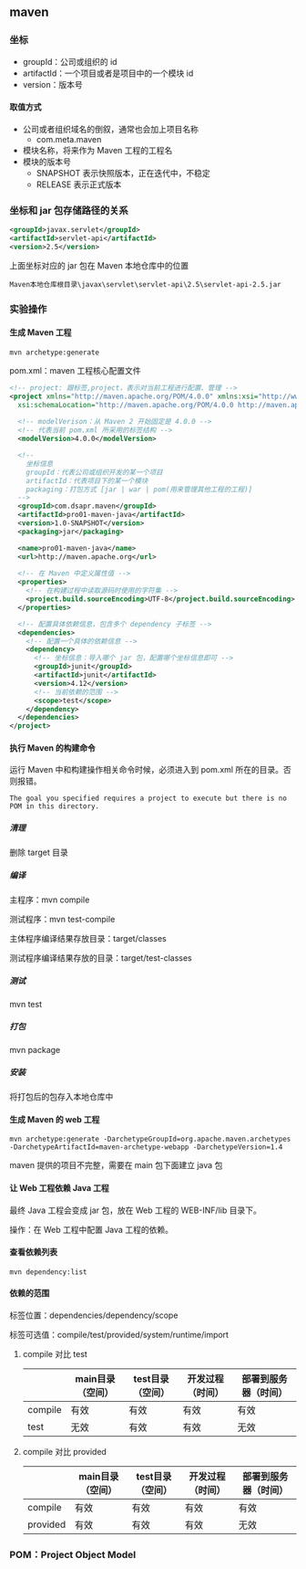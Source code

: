 ## maven

### 坐标

- groupId：公司或组织的 id
- artifactId：一个项目或者是项目中的一个模块 id
- version：版本号

#### 取值方式

- 公司或者组织域名的倒叙，通常也会加上项目名称
  - com.meta.maven
- 模块名称，将来作为 Maven 工程的工程名
- 模块的版本号
  - SNAPSHOT 表示快照版本，正在迭代中，不稳定
  - RELEASE 表示正式版本

### 坐标和 jar 包存储路径的关系

~~~xml
<groupId>javax.servlet</groupId>
<artifactId>servlet-api</artifactId>
<version>2.5</version>
~~~

上面坐标对应的 jar 包在 Maven 本地仓库中的位置

~~~text
Maven本地仓库根目录\javax\servlet\servlet-api\2.5\servlet-api-2.5.jar
~~~

### 实验操作

#### 生成 Maven 工程

`mvn archetype:generate`

pom.xml：maven 工程核心配置文件

~~~xml
<!-- project: 跟标签,project，表示对当前工程进行配置、管理 -->
<project xmlns="http://maven.apache.org/POM/4.0.0" xmlns:xsi="http://www.w3.org/2001/XMLSchema-instance"
  xsi:schemaLocation="http://maven.apache.org/POM/4.0.0 http://maven.apache.org/xsd/maven-4.0.0.xsd">
    
  <!-- modelVerison：从 Maven 2 开始固定是 4.0.0 -->
  <!-- 代表当前 pom.xml 所采用的标签结构 -->
  <modelVersion>4.0.0</modelVersion>

  <!-- 
 	坐标信息
	groupId：代表公司或组织开发的某一个项目
	artifactId：代表项目下的某一个模块
	packaging：打包方式 [jar | war | pom(用来管理其他工程的工程)]
  -->
  <groupId>com.dsapr.maven</groupId>
  <artifactId>pro01-maven-java</artifactId>
  <version>1.0-SNAPSHOT</version>
  <packaging>jar</packaging>

  <name>pro01-maven-java</name>
  <url>http://maven.apache.org</url>
    
  <!-- 在 Maven 中定义属性值 -->
  <properties>
    <!-- 在构建过程中读取源码时使用的字符集 -->
    <project.build.sourceEncoding>UTF-8</project.build.sourceEncoding>
  </properties>

  <!-- 配置具体依赖信息，包含多个 dependency 子标签 -->
  <dependencies>
    <!-- 配置一个具体的依赖信息 -->
    <dependency>
      <!-- 坐标信息：导入哪个 jar 包，配置哪个坐标信息即可 -->
      <groupId>junit</groupId>
      <artifactId>junit</artifactId>
      <version>4.12</version>
      <!-- 当前依赖的范围 -->
      <scope>test</scope>
    </dependency>
  </dependencies>
</project>
~~~

#### 执行 Maven 的构建命令

 运行 Maven 中和构建操作相关命令时候，必须进入到 pom.xml 所在的目录。否则报错。

~~~text
The goal you specified requires a project to execute but there is no POM in this directory.
~~~

##### 清理

删除 target 目录

##### 编译

主程序：mvn compile

测试程序：mvn test-compile

主体程序编译结果存放目录：target/classes

测试程序编译结果存放的目录：target/test-classes

##### 测试

mvn test

##### 打包

mvn package

##### 安装

将打包后的包存入本地仓库中

#### 生成 Maven 的 web 工程

`mvn archetype:generate -DarchetypeGroupId=org.apache.maven.archetypes -DarchetypeArtifactId=maven-archetype-webapp -DarchetypeVersion=1.4`

maven 提供的项目不完整，需要在 main 包下面建立 java 包

#### 让 Web 工程依赖 Java 工程

最终 Java 工程会变成 jar 包，放在 Web 工程的 WEB-INF/lib 目录下。

操作：在 Web 工程中配置 Java 工程的依赖。

#### 查看依赖列表

`mvn dependency:list`

#### 依赖的范围

标签位置：dependencies/dependency/scope

标签可选值：compile/test/provided/system/runtime/import

1. compile 对比 test

   |         | main目录（空间） | test目录（空间） | 开发过程（时间） | 部署到服务器（时间） |
   | ------- | ---------------- | ---------------- | ---------------- | -------------------- |
   | compile | 有效             | 有效             | 有效             | 有效                 |
   | test    | 无效             | 有效             | 有效             | 无效                 |

2. compile 对比 provided

   |          | main目录（空间） | test目录（空间） | 开发过程（时间） | 部署到服务器（时间） |
   | -------- | ---------------- | ---------------- | ---------------- | -------------------- |
   | compile  | 有效             | 有效             | 有效             | 有效                 |
   | provided | 有效             | 有效             | 有效             | 无效                 |

   

### POM：Project Object Model



